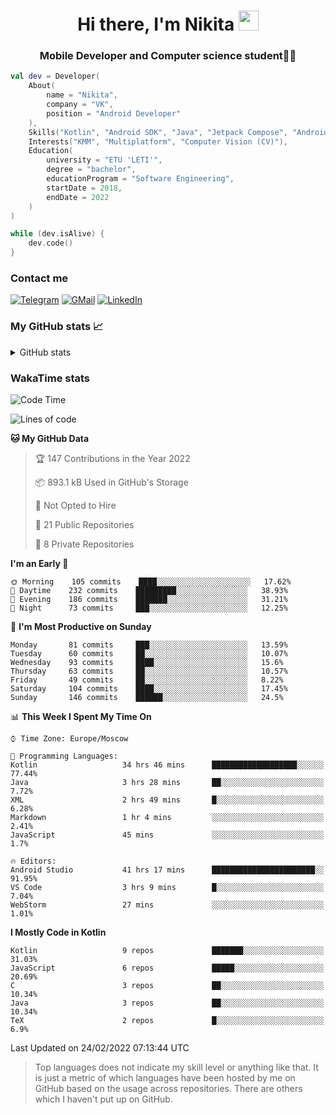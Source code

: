 <h1 align="center">
Hi there, I'm Nikita 
<img src="https://github.com/blackcater/blackcater/raw/main/images/Hi.gif" height="32"/>
</h1>
<h3 align="center">Mobile Developer and Computer science student👨‍💻</h3>

```kotlin
val dev = Developer(
    About(
        name = "Nikita",
        company = "VK",
        position = "Android Developer"
    ),
    Skills("Kotlin", "Android SDK", "Java", "Jetpack Compose", "Android Jetpack"),
    Interests("KMM", "Multiplatform", "Computer Vision (CV)"),
    Education(
        university = "ETU 'LETI'",
        degree = "bachelor",
        educationProgram = "Software Engineering",
        startDate = 2018,
        endDate = 2022
    )
)

while (dev.isAlive) {
    dev.code()
}
```

### Contact me

[![Telegram](https://img.shields.io/badge/Telegram-white?style=for-the-badge&logo=telegram&logoColor=29e9ea)](https://t.me/po4yka)
[![GMail](https://img.shields.io/badge/Gmail-white?style=for-the-badge&logo=gmail&logoColor=d14836)](mailto:pochaev.nik@gmail.com)
[![LinkedIn](https://img.shields.io/badge/linkedin%20-white.svg?&style=for-the-badge&logo=linkedin&logoColor=%230077B5)](https://www.linkedin.com/in/nikita-pochaev-415b5a1a1)

### My GitHub stats 📈

<details>
  <summary>GitHub stats</summary>
  <p align="center">
    <img src="https://github-readme-stats.vercel.app/api?username=po4yka&show_icons=true&theme=dark" />
  </p>
</details>

### WakaTime stats

<!--START_SECTION:waka-->
![Code Time](http://img.shields.io/badge/Code%20Time-2%2C260%20hrs%205%20mins-blue)

![Lines of code](https://img.shields.io/badge/From%20Hello%20World%20I%27ve%20Written-1%20Million%20lines%20of%20code-blue)

**🐱 My GitHub Data** 

> 🏆 147 Contributions in the Year 2022
 > 
> 📦 893.1 kB Used in GitHub's Storage 
 > 
> 🚫 Not Opted to Hire
 > 
> 📜 21 Public Repositories 
 > 
> 🔑 8 Private Repositories  
 > 
**I'm an Early 🐤** 

```text
🌞 Morning    105 commits    ████░░░░░░░░░░░░░░░░░░░░░   17.62% 
🌆 Daytime    232 commits    █████████░░░░░░░░░░░░░░░░   38.93% 
🌃 Evening    186 commits    ███████░░░░░░░░░░░░░░░░░░   31.21% 
🌙 Night      73 commits     ███░░░░░░░░░░░░░░░░░░░░░░   12.25%

```
📅 **I'm Most Productive on Sunday** 

```text
Monday       81 commits     ███░░░░░░░░░░░░░░░░░░░░░░   13.59% 
Tuesday      60 commits     ██░░░░░░░░░░░░░░░░░░░░░░░   10.07% 
Wednesday    93 commits     ████░░░░░░░░░░░░░░░░░░░░░   15.6% 
Thursday     63 commits     ██░░░░░░░░░░░░░░░░░░░░░░░   10.57% 
Friday       49 commits     ██░░░░░░░░░░░░░░░░░░░░░░░   8.22% 
Saturday     104 commits    ████░░░░░░░░░░░░░░░░░░░░░   17.45% 
Sunday       146 commits    ██████░░░░░░░░░░░░░░░░░░░   24.5%

```


📊 **This Week I Spent My Time On** 

```text
⌚︎ Time Zone: Europe/Moscow

💬 Programming Languages: 
Kotlin                   34 hrs 46 mins      ███████████████████░░░░░░   77.44% 
Java                     3 hrs 28 mins       ██░░░░░░░░░░░░░░░░░░░░░░░   7.72% 
XML                      2 hrs 49 mins       █░░░░░░░░░░░░░░░░░░░░░░░░   6.28% 
Markdown                 1 hr 4 mins         ░░░░░░░░░░░░░░░░░░░░░░░░░   2.41% 
JavaScript               45 mins             ░░░░░░░░░░░░░░░░░░░░░░░░░   1.7%

🔥 Editors: 
Android Studio           41 hrs 17 mins      ███████████████████████░░   91.95% 
VS Code                  3 hrs 9 mins        █░░░░░░░░░░░░░░░░░░░░░░░░   7.04% 
WebStorm                 27 mins             ░░░░░░░░░░░░░░░░░░░░░░░░░   1.01%

```

**I Mostly Code in Kotlin** 

```text
Kotlin                   9 repos             ███████░░░░░░░░░░░░░░░░░░   31.03% 
JavaScript               6 repos             █████░░░░░░░░░░░░░░░░░░░░   20.69% 
C                        3 repos             ██░░░░░░░░░░░░░░░░░░░░░░░   10.34% 
Java                     3 repos             ██░░░░░░░░░░░░░░░░░░░░░░░   10.34% 
TeX                      2 repos             █░░░░░░░░░░░░░░░░░░░░░░░░   6.9%

```



 Last Updated on 24/02/2022 07:13:44 UTC
<!--END_SECTION:waka-->

> Top languages does not indicate my skill level or anything like that. It is just a metric of which languages have been hosted by me on GitHub based on the usage across repositories. There are others which I haven't put up on GitHub.
